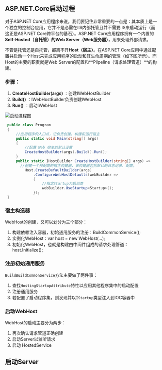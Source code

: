 ## ASP.NET.Core启动过程

对于ASP.NET Core应用程序来说，我们要记住非常重要的一点是：其本质上是一个独立的控制台应用，它并不是必需在IIS内部托管且并不需要IIS来启动运行（而这正是ASP.NET Core跨平台的基石）。ASP.NET Core应用程序拥有一个内置的**Self-Hosted（自托管）**的**Web Server（Web服务器）**，用来处理外部请求。

不管是托管还是自托管，都离不开**Host（宿主）**。在ASP.NET Core应用中通过配置并启动一个Host来完成应用程序的启动和其生命周期的管理（如下图所示）。而Host的主要的职责就是Web Server的配置和**Pilpeline（请求处理管道）**的构建。

### 步骤：

1.  **CreateHostBuilder(args)** ：创建IWebHostBuilder
2. **Build()** ：IWebHostBuilder负责创建IWebHost
3. **Run()** ：启动IWebHost

![启动进程图](https://github.com/hylsss/CodeRecord/assets/62007319/2c0c5037-fab1-4a5f-b0fd-fcc231812a15)


```c#
 public class Program
 { 
     //应用程序的入口点，它负责创建、构建和运行宿主
     public static void Main(string[] args)
     { 
         //配置 Web 宿主的默认设置
         CreateHostBuilder(args).Build().Run();
     }
     public static IHostBuilder CreateHostBuilder(string[] args) =>
       //创建一个预配置的宿主构建器，该构建器包括默认的日志记录、配置。
         Host.CreateDefaultBuilder(args)
             .ConfigureWebHostDefaults(webBuilder =>
             {   
                 //指定Startup为启动类
                 webBuilder.UseStartup<Startup>();
             });
 }
```

### 宿主构造器

WebHost的创建，又可以划分为三个部分：

1. 构建依赖注入容器，初始通用服务的注册：BuildCommonService();
2. 实例化WebHost：var host = new WebHost(...);
3. 初始化WebHost，也就是构建由中间件组成的请求处理管道：host.Initialize();



### 注册初始通用服务

`BuildBuildCommonService`方法主要做了两件事：

1. 查找`HostingStartupAttribute`特性以应用其他程序集中的启动配置
2. 注册通用服务
3. 若配置了启动程序集，则发现并以`IStartup`类型注入到IOC容器中



### 启动WebHost

WebHost的启动主要分为两步：

1. 再次确认请求管道正确创建
2. 启动Server以监听请求
3. 启动 HostedService



## 启动Server

